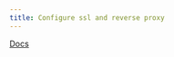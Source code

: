 ```yaml
---
title: Configure ssl and reverse proxy
---
```



[Docs](https://docs.rocket.chat/setup-and-configure/environment-configuration/configuring-ssl-reverse-proxy)
